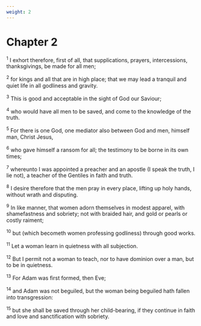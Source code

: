 ```yaml
---
weight: 2
---
```


# Chapter 2

<sup>1</sup> I exhort therefore, first of all, that supplications, prayers, intercessions, thanksgivings, be made for all men; 

<sup>2</sup> for kings and all that are in high place; that we may lead a tranquil and quiet life in all godliness and gravity. 

<sup>3</sup> This is good and acceptable in the sight of God our Saviour; 

<sup>4</sup> who would have all men to be saved, and come to the knowledge of the truth. 

<sup>5</sup> For there is one God, one mediator also between God and men, himself man, Christ Jesus, 

<sup>6</sup> who gave himself a ransom for all; the testimony to be borne in its own times; 

<sup>7</sup> whereunto I was appointed a preacher and an apostle (I speak the truth, I lie not), a teacher of the Gentiles in faith and truth. 

<sup>8</sup> I desire therefore that the men pray in every place, lifting up holy hands, without wrath and disputing. 

<sup>9</sup> In like manner, that women adorn themselves in modest apparel, with shamefastness and sobriety; not with braided hair, and gold or pearls or costly raiment; 

<sup>10</sup> but (which becometh women professing godliness) through good works. 

<sup>11</sup> Let a woman learn in quietness with all subjection. 

<sup>12</sup> But I permit not a woman to teach, nor to have dominion over a man, but to be in quietness. 

<sup>13</sup> For Adam was first formed, then Eve; 

<sup>14</sup> and Adam was not beguiled, but the woman being beguiled hath fallen into transgression: 

<sup>15</sup> but she shall be saved through her child-bearing, if they continue in faith and love and sanctification with sobriety. 


